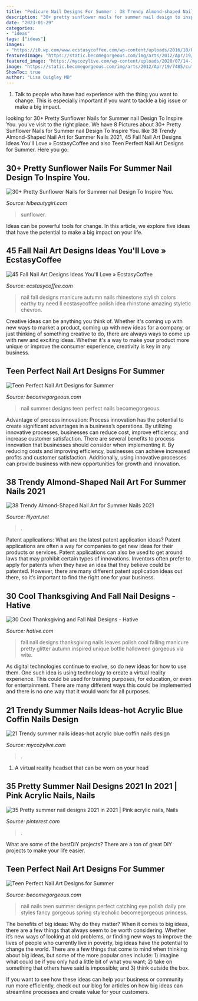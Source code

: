 ```yaml
---
title: "Pedicure Nail Designs For Summer : 38 Trendy Almond-shaped Nail Art For Summer Nails 2021"
description: "30+ pretty sunflower nails for summer nail design to inspire you."
date: "2023-01-29"
categories:
- "ideas"
tags: ["ideas"]
images:
- "https://i0.wp.com/www.ecstasycoffee.com/wp-content/uploads/2016/10/Fall-Nail-Designs-28.jpg"
featuredImage: "https://static.becomegorgeous.com/img/arts/2012/Apr/19/7485/cute_nails.jpg"
featured_image: "https://mycozylive.com/wp-content/uploads/2020/07/14-1.png"
image: "https://static.becomegorgeous.com/img/arts/2012/Apr/19/7485/cute_nails.jpg"
ShowToc: true
author: "Lisa Quigley MD"
---
```



1. Talk to people who have had experience with the thing you want to change. This is especially important if you want to tackle a big issue or make a big impact.

	

		
looking for 30+ Pretty Sunflower Nails for Summer nail Design To Inspire You. you've visit to the right place. We have 8 Pictures about 30+ Pretty Sunflower Nails for Summer nail Design To Inspire You. like 38 Trendy Almond-Shaped Nail Art for Summer Nails 2021, 45 Fall Nail Art Designs Ideas You&#039;ll Love » EcstasyCoffee and also Teen Perfect Nail Art Designs for Summer. Here you go:
		
    
## 30+ Pretty Sunflower Nails For Summer Nail Design To Inspire You.

<img loading=lazy src="https://hibeautygirl.com/wp-content/uploads/2021/04/26-8.jpg" onerror="this.onerror=null;this.src='https://tse3.mm.bing.net/th?id=OIP.OmuO_YddWyfzV435-MTspwHaLH&amp;pid=15.1';" alt="30+ Pretty Sunflower Nails for Summer nail Design To Inspire You.">

_Source: hibeautygirl.com_

>sunflower. 

	

Ideas can be powerful tools for change. In this article, we explore five ideas that have the potential to make a big impact on your life.

    
## 45 Fall Nail Art Designs Ideas You&#039;ll Love » EcstasyCoffee

<img loading=lazy src="https://i0.wp.com/www.ecstasycoffee.com/wp-content/uploads/2016/10/Fall-Nail-Designs-28.jpg" onerror="this.onerror=null;this.src='https://tse2.mm.bing.net/th?id=OIP.xgXVRctQH1Y_m-ofVlEWHwHaJ3&amp;pid=15.1';" alt="45 Fall Nail Art Designs Ideas You&#039;ll Love » EcstasyCoffee">

_Source: ecstasycoffee.com_

>nail fall designs manicure autumn nails rhinestone stylish colors earthy try need ll ecstasycoffee polish idea rhinstone amazing styletic chevron. 

	

Creative ideas can be anything you think of. Whether it's coming up with new ways to market a product, coming up with new ideas for a company, or just thinking of something creative to do, there are always ways to come up with new and exciting ideas. Whether it's a way to make your product more unique or improve the consumer experience, creativity is key in any business.

    
## Teen Perfect Nail Art Designs For Summer

<img loading=lazy src="https://static.becomegorgeous.com/img/arts/2012/Apr/19/7485/nail_art2q_thumb.jpg" onerror="this.onerror=null;this.src='https://tse2.mm.bing.net/th?id=OIP.pwWmp1NaBRnyL5xyXN_3ywHaLN&amp;pid=15.1';" alt="Teen Perfect Nail Art Designs for Summer">

_Source: becomegorgeous.com_

>nail summer designs teen perfect nails becomegorgeous. 

	

Advantage of process innovation:
Process innovation has the potential to create significant advantages in a business’s operations. By utilizing innovative processes, businesses can reduce cost, improve efficiency, and increase customer satisfaction.
There are several benefits to process innovation that businesses should consider when implementing it. By reducing costs and improving efficiency, businesses can achieve increased profits and customer satisfaction. Additionally, using innovative processes can provide business with new opportunities for growth and innovation.

    
## 38 Trendy Almond-Shaped Nail Art For Summer Nails 2021

<img loading=lazy src="https://lilyart.net/wp-content/uploads/2021/06/34-3-683x1024.jpg" onerror="this.onerror=null;this.src='https://tse2.mm.bing.net/th?id=OIP.vHKKqYsU6nXW52CXtGTwDwHaLG&amp;pid=15.1';" alt="38 Trendy Almond-Shaped Nail Art for Summer Nails 2021">

_Source: lilyart.net_

>. 

	

Patent applications: What are the latest patent application ideas?
Patent applications are often a way for companies to get new ideas for their products or services. Patent applications can also be used to get around laws that may prohibit certain types of innovations. 
Inventors often prefer to apply for patents when they have an idea that they believe could be patented. However, there are many different patent application ideas out there, so it’s important to find the right one for your business.

    
## 30 Cool Thanksgiving And Fall Nail Designs - Hative

<img loading=lazy src="https://hative.com/wp-content/uploads/2014/11/thanksgiving-nail-designs/18-thanksgiving-and-fall-nail-designs.jpg" onerror="this.onerror=null;this.src='https://tse4.mm.bing.net/th?id=OIP.bpSNyEQWzOt7rDfGBEKYhQHaKx&amp;pid=15.1';" alt="30 Cool Thanksgiving and Fall Nail Designs - Hative">

_Source: hative.com_

>fall nail designs thanksgiving nails leaves polish cool falling manicure pretty glitter autumn inspired unique bottle halloween gorgeous via wite. 

	

As digital technologies continue to evolve, so do new ideas for how to use them. One such idea is using technology to create a virtual reality experience. This could be used for training purposes, for education, or even for entertainment. There are many different ways this could be implemented and there is no one way that it would work for all purposes.

    
## 21 Trendy Summer Nails Ideas-hot Acrylic Blue Coffin Nails Design

<img loading=lazy src="https://mycozylive.com/wp-content/uploads/2020/07/14-1.png" onerror="this.onerror=null;this.src='https://tse1.mm.bing.net/th?id=OIP.zqLgrkc9ZZwor9eS5SO95QHaKA&amp;pid=15.1';" alt="21 Trendy summer nails ideas-hot acrylic blue coffin nails design">

_Source: mycozylive.com_

>. 

	

1. A virtual reality headset that can be worn on your head

    
## 35 Pretty Summer Nail Designs 2021 In 2021 | Pink Acrylic Nails, Nails

<img loading=lazy src="https://i.pinimg.com/736x/21/b7/69/21b76908fcff8cc0df4e86adb3d18bbc.jpg" onerror="this.onerror=null;this.src='https://tse1.mm.bing.net/th?id=OIP.oLmgVb9tbHrmoFGxG79DVQHaLH&amp;pid=15.1';" alt="35 Pretty summer nail designs 2021 in 2021 | Pink acrylic nails, Nails">

_Source: pinterest.com_

>. 

	

What are some of the bestDIY projects?
There are a ton of great DIY projects to make your life easier.

    
## Teen Perfect Nail Art Designs For Summer

<img loading=lazy src="https://static.becomegorgeous.com/img/arts/2012/Apr/19/7485/cute_nails.jpg" onerror="this.onerror=null;this.src='https://tse2.mm.bing.net/th?id=OIP.tIoHJPb-WndGVpfDVrDthwHaLH&amp;pid=15.1';" alt="Teen Perfect Nail Art Designs for Summer">

_Source: becomegorgeous.com_

>nail nails teen summer designs perfect catching eye polish daily pre styles fancy gorgeous spring styleoholic becomegorgeous princess. 

	

The benefits of big ideas: Why do they matter?
When it comes to big ideas, there are a few things that always seem to be worth considering. Whether it’s new ways of looking at old problems, or finding new ways to improve the lives of people who currently live in poverty, big ideas have the potential to change the world.
There are a few things that come to mind when thinking about big ideas, but some of the more popular ones include: 1) imagine what could be if you only had a little bit of what you want; 2) take on something that others have said is impossible; and 3) think outside the box.

If you want to see how these ideas can help your business or community run more efficiently, check out our blog for articles on how big ideas can streamline processes and create value for your customers.

